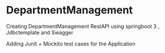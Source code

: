 # DepartmentManagement

Creating DepartmentManagement RestAPI using springboot 3 , Jdbctemplate and Swagger

Adding Junit + Mockito test cases for the Application

